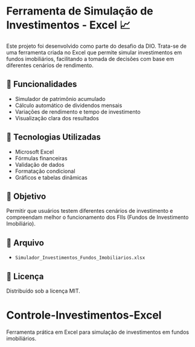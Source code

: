 # Ferramenta de Simulação de Investimentos - Excel 📈

Este projeto foi desenvolvido como parte do desafio da DIO. Trata-se de uma ferramenta criada no Excel que permite simular investimentos em fundos imobiliários, facilitando a tomada de decisões com base em diferentes cenários de rendimento.

## 🧮 Funcionalidades
- Simulador de patrimônio acumulado
- Cálculo automático de dividendos mensais
- Variações de rendimento e tempo de investimento
- Visualização clara dos resultados

## 🔧 Tecnologias Utilizadas
- Microsoft Excel
- Fórmulas financeiras
- Validação de dados
- Formatação condicional
- Gráficos e tabelas dinâmicas

## 🎯 Objetivo
Permitir que usuários testem diferentes cenários de investimento e compreendam melhor o funcionamento dos FIIs (Fundos de Investimento Imobiliário).

## 📁 Arquivo
- `Simulador_Investimentos_Fundos_Imobiliarios.xlsx`

## 📜 Licença
Distribuído sob a licença MIT.
# Controle-Investimentos-Excel
Ferramenta prática em Excel para simulação de investimentos em fundos imobiliários.
